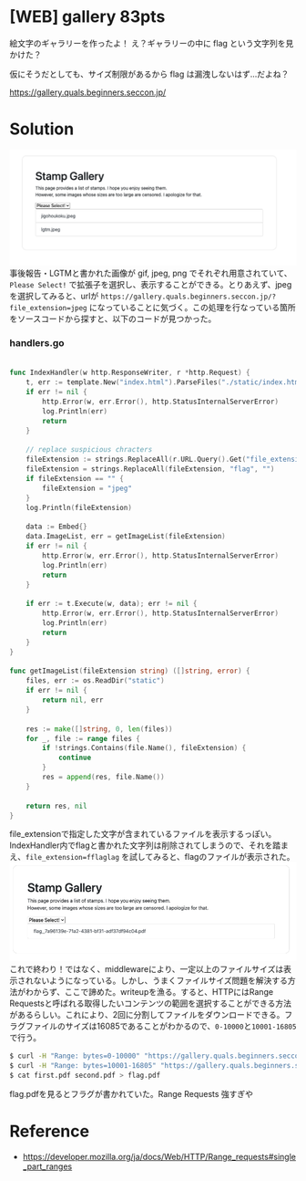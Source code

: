 # [WEB] gallery 83pts
絵文字のギャラリーを作ったよ！ え？ギャラリーの中に flag という文字列を見かけた？

仮にそうだとしても、サイズ制限があるから flag は漏洩しないはず...だよね？

https://gallery.quals.beginners.seccon.jp/

# Solution
![gallery1](images/gallery1.png)
事後報告・LGTMと書かれた画像が gif, jpeg, png でそれぞれ用意されていて、`Please Select!` で拡張子を選択し、表示することができる。とりあえず、jpegを選択してみると、urlが `https://gallery.quals.beginners.seccon.jp/?file_extension=jpeg` になっていることに気づく。この処理を行なっている箇所をソースコードから探すと、以下のコードが見つかった。

### handlers.go
```Go

func IndexHandler(w http.ResponseWriter, r *http.Request) {
	t, err := template.New("index.html").ParseFiles("./static/index.html")
	if err != nil {
		http.Error(w, err.Error(), http.StatusInternalServerError)
		log.Println(err)
		return
	}

	// replace suspicious chracters
	fileExtension := strings.ReplaceAll(r.URL.Query().Get("file_extension"), ".", "")
	fileExtension = strings.ReplaceAll(fileExtension, "flag", "")
	if fileExtension == "" {
		fileExtension = "jpeg"
	}
	log.Println(fileExtension)

	data := Embed{}
	data.ImageList, err = getImageList(fileExtension)
	if err != nil {
		http.Error(w, err.Error(), http.StatusInternalServerError)
		log.Println(err)
		return
	}

	if err := t.Execute(w, data); err != nil {
		http.Error(w, err.Error(), http.StatusInternalServerError)
		log.Println(err)
		return
	}
}

func getImageList(fileExtension string) ([]string, error) {
	files, err := os.ReadDir("static")
	if err != nil {
		return nil, err
	}

	res := make([]string, 0, len(files))
	for _, file := range files {
		if !strings.Contains(file.Name(), fileExtension) {
			continue
		}
		res = append(res, file.Name())
	}

	return res, nil
}
```

file_extensionで指定した文字が含まれているファイルを表示するっぽい。IndexHandler内でflagと書かれた文字列は削除されてしまうので、それを踏まえ、`file_extension=fflaglag` を試してみると、flagのファイルが表示された。
![gallery2](images/gallery2.png)\
これで終わり！ではなく、middlewareにより、一定以上のファイルサイズは表示されないようになっている。しかし、うまくファイルサイズ問題を解決する方法がわからず、ここで諦めた。writeupを漁る。すると、HTTPにはRange Requestsと呼ばれる取得したいコンテンツの範囲を選択することができる方法があるらしい。これにより、2回に分割してファイルをダウンロードできる。フラグファイルのサイズは16085であることがわかるので、`0-10000`と`10001-16805` で行う。
```Bash
$ curl -H "Range: bytes=0-10000" "https://gallery.quals.beginners.seccon.jp/images/flag_7a96139e-71a2-4381-bf31-adf37df94c04.pdf" > first.pdf
$ curl -H "Range: bytes=10001-16805" "https://gallery.quals.beginners.seccon.jp/images/flag_7a96139e-71a2-4381-bf31-adf37df94c04.pdf" > second.pdf
$ cat first.pdf second.pdf > flag.pdf
```
flag.pdfを見るとフラグが書かれていた。Range Requests 強すぎや

# Reference
- https://developer.mozilla.org/ja/docs/Web/HTTP/Range_requests#single_part_ranges